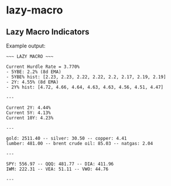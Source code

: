 # lazy-macro
## Lazy Macro Indicators

Example output:

```
~~~ LAZY MACRO ~~~

Current Hurdle Rate = 3.770%
- 5YBE: 2.2% (8d EMA)
- 5YBE% hist: [2.23, 2.23, 2.22, 2.22, 2.2, 2.17, 2.19, 2.19]
- 2Y: 4.55% (8d EMA)
- 2Y% hist: [4.72, 4.66, 4.64, 4.63, 4.63, 4.56, 4.51, 4.47]

---

Current 2Y: 4.44%
Current 5Y: 4.13%
Current 10Y: 4.23%

---

gold: 2511.40 -- silver: 30.50 -- copper: 4.41
lumber: 481.00 -- brent crude oil: 85.03 -- natgas: 2.04

---

SPY: 556.97 -- QQQ: 481.77 -- DIA: 411.96
IWM: 222.31 -- VEA: 51.11 -- VWO: 44.76

---


```

